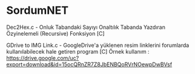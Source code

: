 # SordumNET
Dec2Hex.c            - Onluk Tabandaki Sayıyı Onaltılık Tabanda Yazdıran Özyinelemeli (Recursive) Fonksiyon [C]

GDrive to IMG Link.c - GoogleDrive'a yüklenen resim linklerini forumlarda kullanılabilecek hale getiren program [C]
Örnek kullanım       : https://drive.google.com/uc?export=download&id=15ocQRnZR7Z8JbENBQoRVrNOewpDwBVsf
